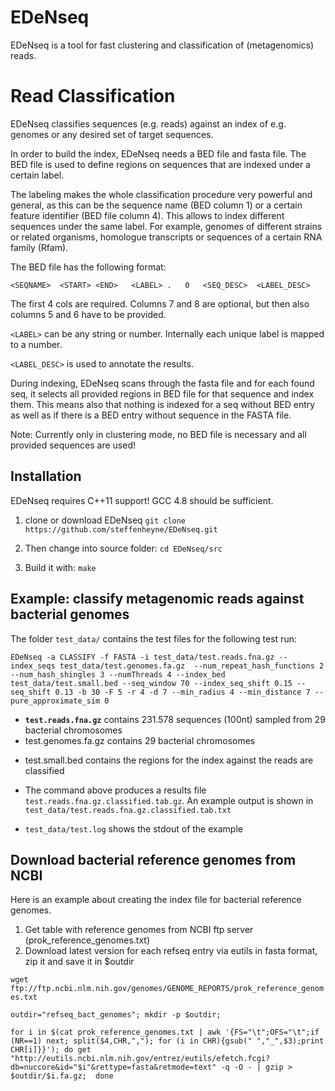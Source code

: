 # EDeNseq

EDeNseq is a tool for fast clustering and classification of (metagenomics) reads.

# Read Classification

EDeNseq classifies sequences (e.g. reads) against an index of e.g. genomes or 
any desired set of target sequences.

In order to build the index, EDeNseq needs a BED file and fasta file. 
The BED file is used to define regions on sequences that are
indexed under a certain label. 

The labeling makes the whole classification procedure very powerful and 
general, as this can be the sequence name (BED column 1) or a certain feature 
identifier (BED file column 4). This allows to index different 
sequences under the same label. For example, genomes of different 
strains or related organisms, homologue transcripts or sequences of a certain 
RNA family (Rfam).

The BED file has the following format:

`<SEQNAME>	<START>	<END>	<LABEL>	.	0	<SEQ_DESC>	<LABEL_DESC>`

The first 4 cols are required. Columns 7 and 8 are optional, but then also 
columns 5 and 6 have to be provided.

`<LABEL>` can be any string or number. Internally each unique label is mapped to
a number. 

`<LABEL_DESC>` is used to annotate the results. 

During indexing, EDeNseq scans through the fasta file and for each found seq, 
it selects all provided regions in BED file for that sequence and index them. 
This means also that nothing is indexed for a seq without BED entry as well as 
if there is a BED entry without sequence in the FASTA file. 

Note: Currently only in clustering mode, no BED file is necessary and all 
provided sequences are used!

## Installation

EDeNseq requires C++11 support! GCC 4.8 should be sufficient. 

1. clone or download EDeNseq
	`git clone https://github.com/steffenheyne/EDeNseq.git`
	
2. Then change into source folder: `cd EDeNseq/src` 

3. Build it with: `make` 

## Example: classify metagenomic reads against bacterial genomes

The folder `test_data/` contains the test files for the following test run:

`EDeNseq -a CLASSIFY -f FASTA -i test_data/test.reads.fna.gz --index_seqs test_data/test.genomes.fa.gz  --num_repeat_hash_functions 2 --num_hash_shingles 3 --numThreads 4 --index_bed test_data/test.small.bed --seq_window 70 --index_seq_shift 0.15 --seq_shift 0.13 -b 30 -F 5 -r 4 -d 7 --min_radius 4 --min_distance 7 --pure_approximate_sim 0`

- **`test.reads.fna.gz`** contains 231.578 sequences (100nt) sampled from 29 bacterial chromosomes
- test.genomes.fa.gz contains 29 bacterial chromosomes
* test.small.bed contains the regions for the index against the reads are classified

* The command above produces a results file `test.reads.fna.gz.classified.tab.gz`. An example output is
shown in `test_data/test.reads.fna.gz.classified.tab.txt`

* `test_data/test.log` shows the stdout of the example 

## Download bacterial reference genomes from NCBI

Here is an example about creating the index file for bacterial reference genomes. 

1. Get table with reference genomes from NCBI ftp server (prok_reference_genomes.txt)
2. Download latest version for each refseq entry via eutils in fasta format, zip it and save it in $outdir 

`wget ftp://ftp.ncbi.nlm.nih.gov/genomes/GENOME_REPORTS/prok_reference_genomes.txt`

`outdir="refseq_bact_genomes"; mkdir -p $outdir;` 

`for i in $(cat prok_reference_genomes.txt | awk '{FS="\t";OFS="\t";if (NR==1) next; split($4,CHR,","); for (i in CHR){gsub(" ","_",$3);print CHR[i]}}'); do
	get "http://eutils.ncbi.nlm.nih.gov/entrez/eutils/efetch.fcgi?db=nuccore&id="$i"&rettype=fasta&retmode=text" -q -O - | gzip > $outdir/$i.fa.gz; 
done`


